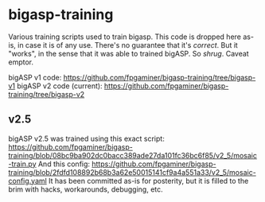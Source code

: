 # bigasp-training
Various training scripts used to train bigasp.  This code is dropped here as-is, in case it is of any use. There's no guarantee that it's _correct_.  But it "works", in the sense that it was able to trained bigASP.  So *shrug*.  Caveat emptor.

bigASP v1 code: https://github.com/fpgaminer/bigasp-training/tree/bigasp-v1
bigASP v2 code (current): https://github.com/fpgaminer/bigasp-training/tree/bigasp-v2


## v2.5
bigASP v2.5 was trained using this exact script: https://github.com/fpgaminer/bigasp-training/blob/08bc9ba902dc0bacc389ade27da101fc36bc6f85/v2_5/mosaic-train.py
And this config: https://github.com/fpgaminer/bigasp-training/blob/2fdfd108892b68b3a62e50015141cf9a4a551a33/v2_5/mosaic-config.yaml
It has been committed as-is for posterity, but it is filled to the brim with hacks, workarounds, debugging, etc.